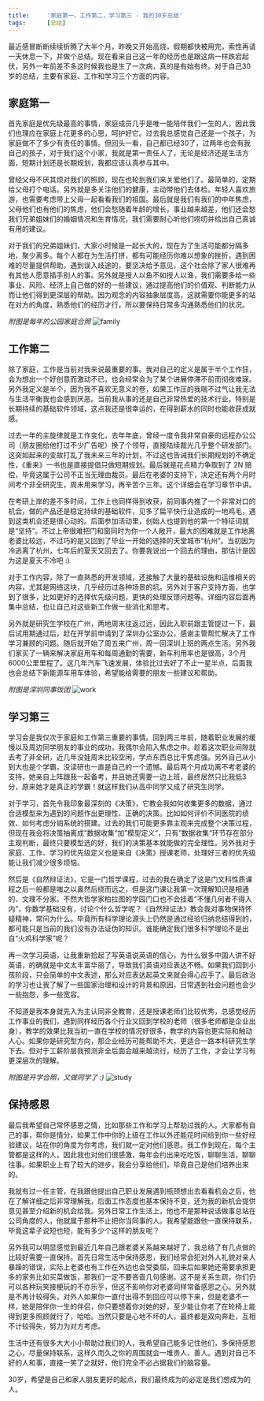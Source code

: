 ```yaml
---
title:     '家庭第一，工作第二，学习第三 - 我的30岁总结'
tags:      [总结]
---
```


最近感冒断断续续折腾了大半个月，昨晚又开始高烧，假期都快被用完，索性再请一天休息一下，并做个总结。现在看来自己这一年的经历也是跟这病一样跌宕起伏，另外一年前差不多这时候我也是生了一次病，真的是有始有终。对于自己30岁的总结，主要有家庭、工作和学习三个方面的内容。

## 家庭第一

首先家庭是优先级最高的事情，家庭成员几乎是唯一能陪伴我们一生的人，因此我们也理应在家庭上花更多的心思，呵护好它。过去我总感觉自己还是一个孩子，为家庭做不了多少有责任的事情。但回头一看，自己都已经30了，过两年也会有我自己的孩子，对于我们这个小家，我就是第一责任人了，无论是经济还是生活方面，短期计划还是长期规划，我都应该认真参与其中。

曾经父母不厌其烦对我们的照顾，现在也轮到我们来关爱他们了。最简单的，定期给父母打个电话。另外就是多关注他们的健康，主动带他们去体检。年轻人喜欢旅游，也需要考虑带上父母一起看看我们的祖国。最后就是我们有我们的中年焦虑，父母他们也有他们的焦虑，他们会愁随着年龄的增长，事业越来越差，他们还会愁我们兄弟姐妹们的婚姻情况和生育情况，我们需要耐心听他们唠叨并给出自己真诚有用的建议。

对于我们的兄弟姐妹们，大家小时候是一起长大的，现在为了生活可能都分隔多地，聚少离多。每个人都在为生活打拼，都有可能经历你难以想象的挫折，遇到困难的尽量提供帮助。遇到误入歧途的，要坚决给予意见，这个社会除了家人很难再有其他人愿意插手别人的事。另外就是授人以鱼不如授人以渔，我们需要多给一些事业、风险、经济上自己做的好的一些建议，通过提高他们的价值观、判断能力从而让他们得到更深层的帮助。因为观念的内容抽象层度高，这就需要你能更多的站在对方的角度，熟悉他们的经历才行，所以要保持日常多沟通熟悉他们的状况。

*附图是每年的公园家庭合照*
![family](/assets/img/family.jpg)

## 工作第二

除了家庭，工作是当前对我来说最重要的事。我对自己的定义是属于半个工作狂，会为想出一个好创意而激动不已，也会经常会为了某个进展停滞不前而彻夜难寐。另外我定义是半个，因为我不喜欢无意义的卷，如果工作压的我喘不过气让我无法与生活平衡我也会感到厌恶。当前我从事的还是自己非常热爱的技术行业，特别是长期持续的基础软件领域，这点我还是很幸运的，在得到薪水的同时也能收获成就感。

过去一年的主旋律就是工作变化，去年年底，曾经一度令我非常自豪的远程办公公司（朋友圈给他打过不少广告呢）换了个领导，直接陆续裁光几乎整个研发部门。这突如起来的变故打乱了我未来三年的计划，不过这也告诫我们长期规划的不确定性，《重来》一书也是直接提倡只做短期规划。最后就是花点精力争取到了 2N 赔偿，毕竟这属于公司不正当无理由裁员。最后在老婆的支持下，决定还有两个月时间考个非全研究生，周末用来学习，再辛苦个三年。这个详细会在学习章节中讲。

在考研上岸的差不多时间，工作上也同样得到收获，前同事内推了一个非常对口的机会，做的产品还是稳定持续的基础软件，见多了扁平快行业造成的一地鸡毛，遇到这类机会还是很心动的。后面参加活动里，创始人也提到他的第一个特征词就是“坚持”。不过上帝很难把门和窗同时为你一个人敞开，最大的困难就是工作地离老婆比较远，不过巧的是又回到了毕业一开始的选择的天堂城市“杭州”。当初因为冷逃离了杭州，七年后的夏天又回去了。你要我说出一个回去的理由，那估计是因为这是夏天不冷吧 :)

对于工作内容，除了一直熟悉的开发领域，还接触了大量的基础设施和运维相关的内容，尤其是网络这块，几乎经历过各种场景的坑。另外对于客户支持方面，也学到了很多，比如更好的选择优先级问题，更快的处理反馈问题等。详细内容后面再集中总结，也让自己对这些新工作做一些消化和思考。

另外就是研究生学校在广州，两地周末往返过远，因此入职前跟主管提过一下，最后试用期通过后，赶在开学前申请到了深圳办公室办公，感谢主管帮忙解决了工作学习兼顾的问题。随后就开始了周五来广州，周一回深圳上班的两点生活。另外我们家买了一辆来解决家庭用车和每周通勤的需要，新车利用率也是很高，3个月6000公里里程了。这几年汽车飞速发展，体验比过去好了不止一星半点，后面我也会总结下新能源车用车体验，希望能给需要的朋友一些建议和帮助。

*附图是深圳同事饭团*
![work](/assets/img/work.jpg)

## 学习第三

学习会是我仅次于家庭和工作第三重要的事情。回到两三年前，随着职业发展的缓慢以及周边同学朋友的事业的成功，我偶尔会陷入焦虑之中。趁着这次职业间隙就去考了非全研，近几年没娃周末比较空闲，学点东西总比干焦虑强。另外自己从小到大也是个学霸，没读研也一直是自己的一个遗憾。最后两个月成功离不考老婆的支持，她亲自上阵跟我一起备考，并且她还需要一边上班，最终居然只比我低3分，原来她才是真正的学霸！就这样我们从高中同学又成了研究生同学。

对于学习，首先令我印象最深刻的《决策》，它教会我如何收集更多的数据，通过合适模型来为遇到的问题作出更理性、正确的决策。比如如何评价不同医院的绩效、如何考虑分销系统的搭建。过去的我们可能更多靠主观来完成整个决策过程，但现在我会将决策抽离成“数据收集“加”模型定义“，只有”数据收集“环节存在部分主观判断，最终只要模型选的好，我们的决策基本就能做的完全理性。另外我对于家庭、工作、学习的优先级定义也是来自《决策》授课老师，处理好三者的优先级能让我们减少很多烦恼。

然后是《自然辩证法》，它是一门哲学课程，过去的我在确定了这是门文科性质课程之后一般都是嗤之以鼻然后绕而远之，但是这门课让我第一次理解知识是相通的、文理不分家。不然大哲学家柏拉图的学园门口也不会挂着“不懂几何者不得入内”，你数学基础没有，讨论个什么哲学呢？《自然辩证法》教会我对事物保持怀疑精神，常问为什么。毕竟所有科学理论源头上仍然是通过经验归纳总结得到的，都可能只是当前的我们没有办法证伪的知识。谁能确定我们很多科学理论不是出自“火鸡科学家”呢？

再一次学习英语，让我重新拾起了写英语说英语的信心，为什么很多中国人讲不好英语，的确就是中文太丰富华丽了，导致我们英语对应表达不畅。如果我们回到小孩阶段，只会简单的中文表述，那么对应表达起英文来就会得心应手了。最后政治的学习也让我了解了一些国家治理和设计的背景和原因，日常遇到社会问题也会少一些抱怨，多一些宽容。

不知道是我本身就先入为主认同非全教育，还是授课老师们比较优秀，总感觉经历工作事业的我们，遇到同样经历各个行业又回到学校的老师（很多老师都是企业出身），教学的效果比我当初一直在学校的情况好很多，教学的内容也更实际和触动人心。如果你是研究型方向，那企业经历可能帮助不大，更适合一路本科研究生学下去。但对于工薪阶层我预测非全后面会越来越流行，经历了工作，才会让学习有更深层次的理解。

*附图是开学合照，又做同学了 :)*
![study](/assets/img/study.jpg)

## 保持感恩

最后我希望自己常怀感恩之情，比如那些工作和学习上帮助过我的人。大家都有自己的事，帮你是情分，如果工作中你的上级在工作以外还能花时间给到你一些好经验建议，站在你的角度为你考虑，我们就一定对他们感恩。我工作到现在，每个主管都是这样的人，因此我也对他们很感激，每年会约出来吃吃饭，聊聊生活，聊聊往事。如果职业上有了较大的进步，我会分享给他们，毕竟自己是他们培养出来的。

我就有过一任主管，在我跟他提出自己职业发展遇到瓶颈想出去看看机会之后，他在了解详细之后非常理解我，后面工作态度也基本保持不变，还为我的新机会提供意见甚至介绍新的机会给我。另外日常工作生活上，他也不是那种说话做事总站在公司角度的人，他就属于那种不止把你当同事的人。我希望能跟他一直保持联系，毕竟这辈子说短也短，能有多少个这样的朋友呢？

另外我可以明显感觉到最近几年自己跟老婆关系越来越好了，我总结了有几点做的比较好需要一直保持。首先日常生活中保持感恩，我们经常会犯对外人礼貌对亲人暴躁的错误，实际上老婆也有工作在外边也会受委屈，回来后如果她还需要承担更多的家务比如买菜做饭，那我们一定不要吝啬几句感谢。这不是关系生疏，你们仍可以各种玩笑接梗玩的不亦乐乎，但这不影响你对老婆同样常备感恩之心。另外就是不再计较得失，对外人如果你一直付出得不到回应可以停下来，但是老婆不一样，她是陪伴你一生的伴侣，你只要想着你对她的好，至少能让你老了在轮椅上能得到更多照顾就行了，哈哈。当然只要是心地不坏的人，最终都是双向奔赴，互相不计较得失，努力为对方考虑。

生活中还有很多大大小小帮助过我们的人，我希望自己能多记住他们，多保持感恩之心，尽量保持联系，这样久而久之你的周围就会一堆贵人、善人。遇到对自己不好的人和事，直接一笑了之就好，他们完全不必占据我们的脑容量。

30岁，希望是自己和家人朋友更好的起点，我们最终成为的必定是我们想成为的人。

